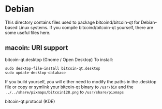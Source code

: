 
Debian
====================
This directory contains files used to package bitcoind/bitcoin-qt
for Debian-based Linux systems. If you compile bitcoind/bitcoin-qt yourself, there are some useful files here.

## macoin: URI support ##


bitcoin-qt.desktop  (Gnome / Open Desktop)
To install:

	sudo desktop-file-install bitcoin-qt.desktop
	sudo update-desktop-database

If you build yourself, you will either need to modify the paths in
the .desktop file or copy or symlink your bitcoin-qt binary to `/usr/bin`
and the `../../share/pixmaps/bitcoin128.png` to `/usr/share/pixmaps`

bitcoin-qt.protocol (KDE)


